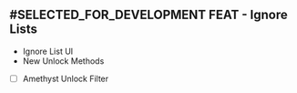 ## #SELECTED_FOR_DEVELOPMENT FEAT - Ignore Lists
- Ignore List UI
- New Unlock Methods
- [ ] Amethyst Unlock Filter
<!-- order:30 -->